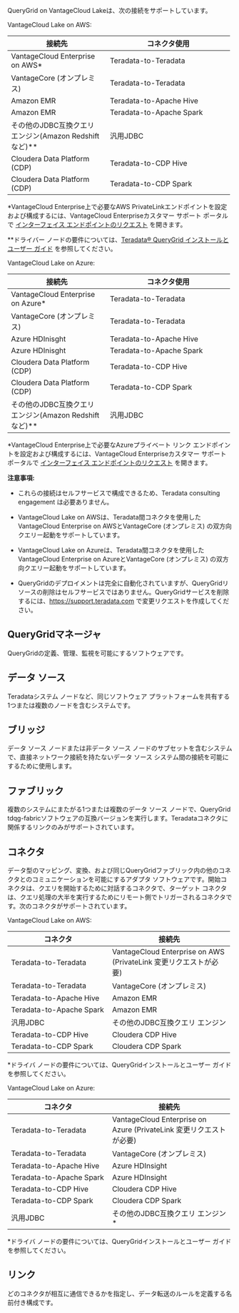 QueryGrid on VantageCloud Lakeは、次の接続をサポートしています。

VantageCloud Lake on AWS:

<table style="width:99%;">
<colgroup>
<col style="width: 44%" />
<col style="width: 55%" />
</colgroup>
<thead>
<tr class="header">
<th>接続先</th>
<th>コネクタ使用</th>
</tr>
</thead>
<tbody>
<tr class="odd">
<td>VantageCloud Enterprise on AWS*</td>
<td>Teradata-to-Teradata</td>
</tr>
<tr class="even">
<td>VantageCore (オンプレミス)</td>
<td>Teradata-to-Teradata</td>
</tr>
<tr class="odd">
<td>Amazon EMR</td>
<td>Teradata-to-Apache Hive</td>
</tr>
<tr class="even">
<td>Amazon EMR</td>
<td>Teradata-to-Apache Spark</td>
</tr>
<tr class="odd">
<td>その他のJDBC互換クエリ エンジン(Amazon Redshiftなど)**</td>
<td>汎用JDBC</td>
</tr>
<tr class="even">
<td>Cloudera Data Platform (CDP)</td>
<td>Teradata-to-CDP Hive</td>
</tr>
<tr class="odd">
<td>Cloudera Data Platform (CDP)</td>
<td>Teradata-to-CDP Spark</td>
</tr>
</tbody>
</table>

\*VantageCloud Enterprise上で必要なAWS PrivateLinkエンドポイントを設定および構成するには、VantageCloud Enterpriseカスタマー サポート ポータルで [インターフェイス エンドポイントのリクエスト](yml1671157089031.md) を開きます。

\*\*ドライバー ノードの要件については、[Teradata® QueryGrid インストールとユーザー ガイド](https://docs.teradata.com/search/books?filters=prodname~%2522Teradata+QueryGrid%2522&sort=last_update) を参照してください。

VantageCloud Lake on Azure:

<table style="width:99%;">
<colgroup>
<col style="width: 44%" />
<col style="width: 55%" />
</colgroup>
<thead>
<tr class="header">
<th>接続先</th>
<th>コネクタ使用</th>
</tr>
</thead>
<tbody>
<tr class="odd">
<td>VantageCloud Enterprise on Azure*</td>
<td>Teradata-to-Teradata</td>
</tr>
<tr class="even">
<td>VantageCore (オンプレミス)</td>
<td>Teradata-to-Teradata</td>
</tr>
<tr class="odd">
<td>Azure HDInisght</td>
<td>Teradata-to-Apache Hive</td>
</tr>
<tr class="even">
<td>Azure HDInisght</td>
<td>Teradata-to-Apache Spark</td>
</tr>
<tr class="odd">
<td>Cloudera Data Platform (CDP)</td>
<td>Teradata-to-CDP Hive</td>
</tr>
<tr class="even">
<td>Cloudera Data Platform (CDP)</td>
<td>Teradata-to-CDP Spark</td>
</tr>
<tr class="odd">
<td>その他のJDBC互換クエリ エンジン(Amazon Redshiftなど)**</td>
<td>汎用JDBC</td>
</tr>
</tbody>
</table>

\*VantageCloud Enterprise上で必要なAzureプライベート リンク エンドポイントを設定および構成するには、VantageCloud Enterpriseカスタマー サポート ポータルで [インターフェイス エンドポイントのリクエスト](yml1671157089031.md) を開きます。

**注意事項:**

-   これらの接続はセルフサービスで構成できるため、Teradata consulting engagement は必要ありません。

-   VantageCloud Lake on AWSは、Teradata間コネクタを使用したVantageCloud Enterprise on AWSとVantageCore (オンプレミス) の双方向クエリー起動をサポートしています。

-   VantageCloud Lake on Azureは、Teradata間コネクタを使用したVantageCloud Enterprise on AzureとVantageCore (オンプレミス) の双方向クエリー起動をサポートしています。

-   QueryGridのデプロイメントは完全に自動化されていますが、QueryGridリソースの削除はセルフサービスではありません。QueryGridサービスを削除するには、<https://support.teradata.com> で変更リクエストを作成してください。

QueryGridマネージャ
-------------------

QueryGridの定義、管理、監視を可能にするソフトウェアです。

データ ソース
-------------

Teradataシステム ノードなど、同じソフトウェア プラットフォームを共有する1つまたは複数のノードを含むシステムです。

ブリッジ
--------

データ ソース ノードまたは非データ ソース ノードのサブセットを含むシステムで、直接ネットワーク接続を持たないデータ ソース システム間の接続を可能にするために使用します。

ファブリック
------------

複数のシステムにまたがる1つまたは複数のデータ ソース ノードで、QueryGrid tdqg-fabricソフトウェアの互換バージョンを実行します。Teradataコネクタに関係するリンクのみがサポートされています。

コネクタ
--------

データ型のマッピング、変換、および同じQueryGridファブリック内の他のコネクタとのコミュニケーションを可能にするアダプタ ソフトウェアです。開始コネクタは、クエリを開始するために対話するコネクタで、ターゲット コネクタは、クエリ処理の大半を実行するためにリモート側でトリガーされるコネクタです。次のコネクタがサポートされています。

VantageCloud Lake on AWS:

<table style="width:99%;">
<colgroup>
<col style="width: 45%" />
<col style="width: 54%" />
</colgroup>
<thead>
<tr class="header">
<th>コネクタ</th>
<th>接続先</th>
</tr>
</thead>
<tbody>
<tr class="odd">
<td>Teradata-to-Teradata</td>
<td>VantageCloud Enterprise on AWS (PrivateLink 変更リクエストが必要)</td>
</tr>
<tr class="even">
<td>Teradata-to-Teradata</td>
<td>VantageCore (オンプレミス)</td>
</tr>
<tr class="odd">
<td>Teradata-to-Apache Hive</td>
<td>Amazon EMR</td>
</tr>
<tr class="even">
<td>Teradata-to-Apache Spark</td>
<td>Amazon EMR</td>
</tr>
<tr class="odd">
<td>汎用JDBC</td>
<td>その他のJDBC互換クエリ エンジン</td>
</tr>
<tr class="even">
<td>Teradata-to-CDP Hive</td>
<td>Cloudera CDP Hive</td>
</tr>
<tr class="odd">
<td>Teradata-to-CDP Spark</td>
<td>Cloudera CDP Spark</td>
</tr>
</tbody>
</table>

\*ドライバ ノードの要件については、QueryGridインストールとユーザー ガイドを参照してください。

VantageCloud Lake on Azure:

<table style="width:99%;">
<colgroup>
<col style="width: 45%" />
<col style="width: 54%" />
</colgroup>
<thead>
<tr class="header">
<th>コネクタ</th>
<th>接続先</th>
</tr>
</thead>
<tbody>
<tr class="odd">
<td>Teradata-to-Teradata</td>
<td>VantageCloud Enterprise on Azure (PrivateLink 変更リクエストが必要)</td>
</tr>
<tr class="even">
<td>Teradata-to-Teradata</td>
<td>VantageCore (オンプレミス)</td>
</tr>
<tr class="odd">
<td>Teradata-to-Apache Hive</td>
<td>Azure HDInsight</td>
</tr>
<tr class="even">
<td>Teradata-to-Apache Spark</td>
<td>Azure HDInsight</td>
</tr>
<tr class="odd">
<td>Teradata-to-CDP Hive</td>
<td>Cloudera CDP Hive</td>
</tr>
<tr class="even">
<td>Teradata-to-CDP Spark</td>
<td>Cloudera CDP Spark</td>
</tr>
<tr class="odd">
<td>汎用JDBC</td>
<td>その他のJDBC互換クエリ エンジン*</td>
</tr>
</tbody>
</table>

\*ドライバ ノードの要件については、QueryGridインストールとユーザー ガイドを参照してください。

リンク
------

どのコネクタが相互に通信できるかを指定し、データ転送のルールを定義する名前付き構成です。
